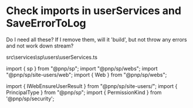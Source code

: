 # Check imports in userServices and SaveErrorToLog

Do I need all these?
If I remove them, will it 'build', but not throw any errors and not work down stream?

src\services\sp\users\userServices.ts

import { sp } from "@pnp/sp";
import "@pnp/sp/webs";
import "@pnp/sp/site-users/web";
import { Web } from "@pnp/sp/webs";

import { IWebEnsureUserResult } from "@pnp/sp/site-users/";
import { PrincipalType } from "@pnp/sp";
import { PermissionKind } from '@pnp/sp/security';

